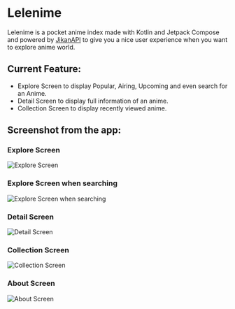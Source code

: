 # Lelenime


Lelenime is a pocket anime index made with Kotlin and Jetpack Compose and powered by [JikanAPI](https://github.com/jikan-me/jikan) to give you a nice user experience when you want to explore anime world.

## Current Feature:
- Explore Screen to display Popular, Airing, Upcoming and even search for an Anime.
- Detail Screen to display full information of an anime.
- Collection Screen to display recently viewed anime.

## Screenshot from the app:

### Explore Screen
![Explore Screen](https://firebasestorage.googleapis.com/v0/b/lelenime-2e595.appspot.com/o/explore-screen.jpg?alt=media&token=c0206e15-700f-4ef3-bbf1-52fc5f191a94)

### Explore Screen when searching
![Explore Screen when searching](https://firebasestorage.googleapis.com/v0/b/lelenime-2e595.appspot.com/o/explore-screen-searching.jpg?alt=media&token=0dcc2984-432f-41d2-a4b3-23d9bcfdeae3)


### Detail Screen
![Detail Screen](https://firebasestorage.googleapis.com/v0/b/lelenime-2e595.appspot.com/o/detail-screen.jpg?alt=media&token=9f09cc3c-d6b4-4448-95a5-f388fb5feb90)

### Collection Screen
![Collection Screen](https://firebasestorage.googleapis.com/v0/b/lelenime-2e595.appspot.com/o/collection-screen.jpg?alt=media&token=ffeada85-4113-4413-bc8e-11b8084c3549)

### About Screen
![About Screen](https://firebasestorage.googleapis.com/v0/b/lelenime-2e595.appspot.com/o/about-screen.jpg?alt=media&token=b78a46fb-927d-45c9-988d-9a96440a63d6)
